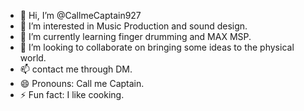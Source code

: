 - 👋 Hi, I’m @CallmeCaptain927
- 👀 I’m interested in Music Production and sound design.
- 🌱 I’m currently learning finger drumming and MAX MSP.
- 💞️ I’m looking to collaborate on bringing some ideas to the physical world.
- 📫 contact me through DM.
- 😄 Pronouns: Call me Captain.
- ⚡ Fun fact: I like cooking.

<!---
CallmeCaptain927/CallmeCaptain927 is a ✨ special ✨ repository because its `README.md` (this file) appears on your GitHub profile.
You can click the Preview link to take a look at your changes.
--->
